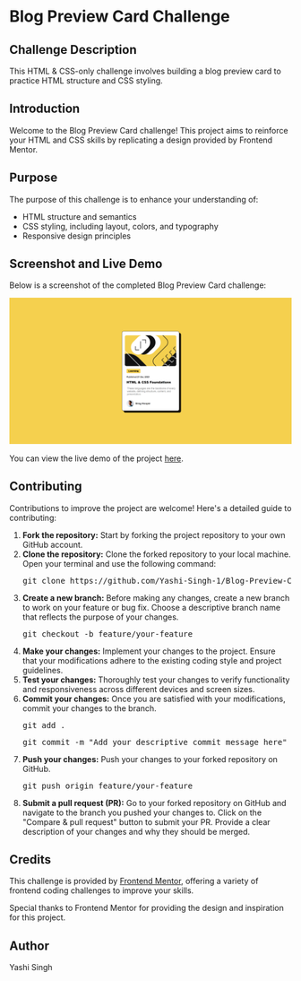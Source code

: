 <h1>Blog Preview Card Challenge</h1>

<h2>Challenge Description</h2>
<p>This HTML & CSS-only challenge involves building a blog preview card to practice HTML structure and CSS styling.</p>

<h2>Introduction</h2>
<p>Welcome to the Blog Preview Card challenge! This project aims to reinforce your HTML and CSS skills by replicating a design provided by Frontend Mentor.</p>

<h2>Purpose</h2>
<p>The purpose of this challenge is to enhance your understanding of:</p>
<ul>
<li>HTML structure and semantics</li>
<li>CSS styling, including layout, colors, and typography</li>
<li>Responsive design principles</li>
</ul>

<h2>Screenshot and Live Demo</h2>
<p>Below is a screenshot of the completed Blog Preview Card challenge:</p>
<img src="Preview.png" alt="Blog Preview Card Screenshot">

<p>You can view the live demo of the project <a href="https://codepen.io/Yashi-the-lessful/pen/rNggjbZ">here</a>.</p>

<h2>Contributing</h2>
<p>Contributions to improve the project are welcome! Here's a detailed guide to contributing:</p>
<ol>
<li><strong>Fork the repository:</strong> Start by forking the project repository to your own GitHub account.</li>
<li><strong>Clone the repository:</strong> Clone the forked repository to your local machine. Open your terminal and use the following command:
    <pre>git clone https://github.com/Yashi-Singh-1/Blog-Preview-Card.git</pre>
</li>
<li><strong>Create a new branch:</strong> Before making any changes, create a new branch to work on your feature or bug fix. Choose a descriptive branch name that reflects the purpose of your changes.
    <pre>git checkout -b feature/your-feature</pre>
</li>
<li><strong>Make your changes:</strong> Implement your changes to the project. Ensure that your modifications adhere to the existing coding style and project guidelines.</li>
<li><strong>Test your changes:</strong> Thoroughly test your changes to verify functionality and responsiveness across different devices and screen sizes.</li>
<li><strong>Commit your changes:</strong> Once you are satisfied with your modifications, commit your changes to the branch.
    <pre>git add .</pre>
    <pre>git commit -m "Add your descriptive commit message here"</pre>
</li>
<li><strong>Push your changes:</strong> Push your changes to your forked repository on GitHub.
    <pre>git push origin feature/your-feature</pre>
</li>
<li><strong>Submit a pull request (PR):</strong> Go to your forked repository on GitHub and navigate to the branch you pushed your changes to. Click on the "Compare & pull request" button to submit your PR. Provide a clear description of your changes and why they should be merged.</li>
</ol>

<h2>Credits</h2>
<p>This challenge is provided by <a href="https://www.frontendmentor.io/challenges/blog-preview-card-ckPaj01IcS">Frontend Mentor</a>, offering a variety of frontend coding challenges to improve your skills.</p>
<p>Special thanks to Frontend Mentor for providing the design and inspiration for this project.</p>

<h2>Author</h2>
<p>Yashi Singh</p>
